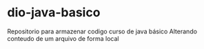 # dio-java-basico
Repositorio para armazenar codigo curso de java básico
Alterando conteudo de um arquivo de forma local
